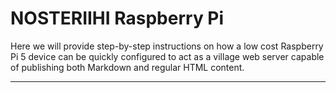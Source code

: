 <!-- This is a marker for comming sub page -->

# NOSTERIIHI Raspberry Pi

Here we will provide step-by-step instructions on how a low cost Raspberry Pi 5 device can be quickly configured to act as a village web server capable of publishing both Markdown and regular HTML content.

---

<!-- Input devices:  mouse, keyboard, scanner, microphone, webcam, game controller -->
<!-- Output devices:  monitor, headphones, speakers, printer                       -->
